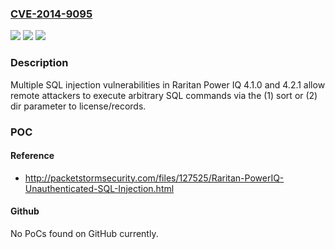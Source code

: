 ### [CVE-2014-9095](https://cve.mitre.org/cgi-bin/cvename.cgi?name=CVE-2014-9095)
![](https://img.shields.io/static/v1?label=Product&message=n%2Fa&color=blue)
![](https://img.shields.io/static/v1?label=Version&message=n%2Fa&color=blue)
![](https://img.shields.io/static/v1?label=Vulnerability&message=n%2Fa&color=brighgreen)

### Description

Multiple SQL injection vulnerabilities in Raritan Power IQ 4.1.0 and 4.2.1 allow remote attackers to execute arbitrary SQL commands via the (1) sort or (2) dir parameter to license/records.

### POC

#### Reference
- http://packetstormsecurity.com/files/127525/Raritan-PowerIQ-Unauthenticated-SQL-Injection.html

#### Github
No PoCs found on GitHub currently.

